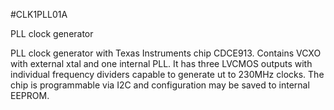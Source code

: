 <!--- PrjInfo ---> <!--- Please remove this line after manually editing --->
<!--- 00a56be08b96043df9e37d6aff7b6990 --->
<!--- Created:20170112-18:22: ---> 
<!--- Author:Mlab: ---> 
<!--- AuthorEmail:mlab@mlab.cz: ---> 
<!--- Tags:imported: ---> 
<!--- Ust:[End]: ---> 
<!--- Name:CLK1PLL01A: --->
#CLK1PLL01A 
<!--- LongName --->
PLL clock generator
<!--- ELongName ---> 

<!--- Lead --->
PLL clock generator with Texas Instruments chip CDCE913. Contains VCXO with external xtal and
one internal PLL. It has three LVCMOS outputs with individual frequency dividers capable to
generate ut to 230MHz clocks. The chip is programmable via I2C and configuration may be saved
to internal EEPROM.
<!--- ELead ---> 


​
​
<!--- Description --->
<!--- EDescription --->
<!--- Content --->
<!--- EContent --->
            